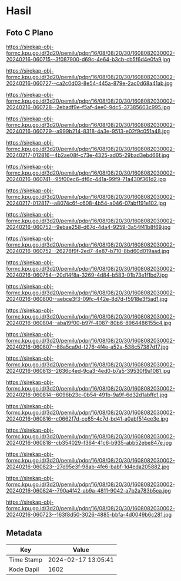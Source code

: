 # Hasil

## Foto C Plano

https://sirekap-obj-formc.kpu.go.id/3d20/pemilu/pdpr/16/08/08/20/30/1608082030002-20240216-060715--3f087900-d69c-4e64-b3cb-cb5f6d4e0fa9.jpg

https://sirekap-obj-formc.kpu.go.id/3d20/pemilu/pdpr/16/08/08/20/30/1608082030002-20240216-060727--ca2c0d03-8e54-445a-879e-2ac0d68a41ab.jpg

https://sirekap-obj-formc.kpu.go.id/3d20/pemilu/pdpr/16/08/08/20/30/1608082030002-20240216-060728--2ebadf9e-f5af-4ee0-9dc5-37385603c995.jpg

https://sirekap-obj-formc.kpu.go.id/3d20/pemilu/pdpr/16/08/08/20/30/1608082030002-20240216-060729--a999b214-8318-4a3e-9513-e02f9c051a48.jpg

https://sirekap-obj-formc.kpu.go.id/3d20/pemilu/pdpr/16/08/08/20/30/1608082030002-20240217-012816--4b2ae08f-c73e-4325-ad05-29bad3ebd66f.jpg

https://sirekap-obj-formc.kpu.go.id/3d20/pemilu/pdpr/16/08/08/20/30/1608082030002-20240216-060741--95f00ec6-df6c-441a-99f9-71a430f361d2.jpg

https://sirekap-obj-formc.kpu.go.id/3d20/pemilu/pdpr/16/08/08/20/30/1608082030002-20240217-012817--a8074c6f-c608-4b54-a046-07abf191e102.jpg

https://sirekap-obj-formc.kpu.go.id/3d20/pemilu/pdpr/16/08/08/20/30/1608082030002-20240216-060752--9ebae258-d67d-4da4-9259-3a54f41b8f69.jpg

https://sirekap-obj-formc.kpu.go.id/3d20/pemilu/pdpr/16/08/08/20/30/1608082030002-20240216-060752--26278f9f-2ed7-4e87-b710-8bd60d019aad.jpg

https://sirekap-obj-formc.kpu.go.id/3d20/pemilu/pdpr/16/08/08/20/30/1608082030002-20240216-060754--20d14f8a-3269-4d84-b583-01b73e1f1bd7.jpg

https://sirekap-obj-formc.kpu.go.id/3d20/pemilu/pdpr/16/08/08/20/30/1608082030002-20240216-060800--aebce3f3-09fc-442e-8d7d-f5918e3f5ad1.jpg

https://sirekap-obj-formc.kpu.go.id/3d20/pemilu/pdpr/16/08/08/20/30/1608082030002-20240216-060804--aba19f00-b97f-4087-80b6-8964486155c4.jpg

https://sirekap-obj-formc.kpu.go.id/3d20/pemilu/pdpr/16/08/08/20/30/1608082030002-20240216-060807--88a5ca9d-f276-4f4e-a52a-538c57387d17.jpg

https://sirekap-obj-formc.kpu.go.id/3d20/pemilu/pdpr/16/08/08/20/30/1608082030002-20240216-060813--2636c4ed-9ca3-4ed0-b7a5-39530f9a1081.jpg

https://sirekap-obj-formc.kpu.go.id/3d20/pemilu/pdpr/16/08/08/20/30/1608082030002-20240216-060814--6096b23c-0b54-491b-9a9f-6d32d1abffc1.jpg

https://sirekap-obj-formc.kpu.go.id/3d20/pemilu/pdpr/16/08/08/20/30/1608082030002-20240216-060816--c0662f7d-ce85-4c7d-bd41-a0abf514ee3e.jpg

https://sirekap-obj-formc.kpu.go.id/3d20/pemilu/pdpr/16/08/08/20/30/1608082030002-20240216-060818--cb354029-f364-41c6-b935-abb52ebe847e.jpg

https://sirekap-obj-formc.kpu.go.id/3d20/pemilu/pdpr/16/08/08/20/30/1608082030002-20240216-060823--27d95e3f-98ab-4fe6-babf-1d4eda205882.jpg

https://sirekap-obj-formc.kpu.go.id/3d20/pemilu/pdpr/16/08/08/20/30/1608082030002-20240216-060824--790a4f42-ab9a-4811-9042-a7b2a783b5ea.jpg

https://sirekap-obj-formc.kpu.go.id/3d20/pemilu/pdpr/16/08/08/20/30/1608082030002-20240216-060723--163f8d50-3026-4885-bbfa-4d0049b6c281.jpg


## Metadata

| Key        | Value               |
| ---------- | ------------------- |
| Time Stamp | 2024-02-17 13:05:41 |
| Kode Dapil | 1602                |



